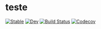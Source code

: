 # teste

[![Stable](https://img.shields.io/badge/docs-stable-blue.svg)](https://bradlindblad.github.io/teste.jl/stable)
[![Dev](https://img.shields.io/badge/docs-dev-blue.svg)](https://bradlindblad.github.io/teste.jl/dev)
[![Build Status](https://travis-ci.com/bradlindblad/teste.jl.svg?branch=master)](https://travis-ci.com/bradlindblad/teste.jl)
[![Codecov](https://codecov.io/gh/bradlindblad/teste.jl/branch/master/graph/badge.svg)](https://codecov.io/gh/bradlindblad/teste.jl)
